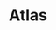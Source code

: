 ---
title: Atlas
name: Jamie Atlas
group: collaborators
photo: "/uploads/atlas.jpg"
description:
  "**Jamie Atlas** was a project manager at MGGG in 2021 where he worked on our full range of research and software projects. He is interested in graph and network theory, and their applications to computational social science. His favorite state shape is West Virginia.\n"
---